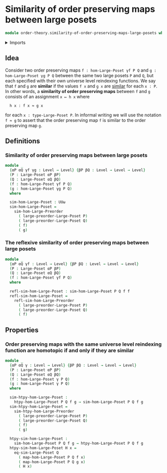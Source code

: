 # Similarity of order preserving maps between large posets

```agda
module order-theory.similarity-of-order-preserving-maps-large-posets where
```

<details><summary>Imports</summary>

```agda
open import foundation.cartesian-product-types
open import foundation.universe-levels

open import order-theory.large-posets
open import order-theory.order-preserving-maps-large-posets
open import order-theory.similarity-of-elements-large-posets
open import order-theory.similarity-of-order-preserving-maps-large-preorders
```

</details>

## Idea

Consider two order preserving maps `f : hom-Large-Poset γf P Q` and
`g : hom-Large-Poset γg P Q` between the same two large posets `P` and `Q`, but
each specified with their own universe level reindexing functions. We say that
`f` and `g` are **similar** if the values `f x` and `g x` are
[similar](order-theory.similarity-of-elements-large-posets.md) for each `x : P`.
In other words, a **similarity of order preserving maps** between `f` and `g`
consists of an assignment `x ↦ h x` where

```text
  h x : f x ≈ g x
```

for each `x : type-Large-Poset P`. In informal writing we will use the notation
`f ≈ g` to assert that the order preserving map `f` is similar to the order
preserving map `g`.

## Definitions

### Similarity of order preserving maps between large posets

```agda
module _
  {αP αQ γf γg : Level → Level} {βP βQ : Level → Level → Level}
  (P : Large-Poset αP βP)
  (Q : Large-Poset αQ βQ)
  (f : hom-Large-Poset γf P Q)
  (g : hom-Large-Poset γg P Q)
  where

  sim-hom-Large-Poset : UUω
  sim-hom-Large-Poset =
    sim-hom-Large-Preorder
      ( large-preorder-Large-Poset P)
      ( large-preorder-Large-Poset Q)
      ( f)
      ( g)
```

### The reflexive similarity of order preserving maps between large posets

```agda
module _
  {αP αQ γf : Level → Level} {βP βQ : Level → Level → Level}
  (P : Large-Poset αP βP)
  (Q : Large-Poset αQ βQ)
  (f : hom-Large-Poset γf P Q)
  where

  refl-sim-hom-Large-Poset : sim-hom-Large-Poset P Q f f
  refl-sim-hom-Large-Poset =
    refl-sim-hom-Large-Preorder
      ( large-preorder-Large-Poset P)
      ( large-preorder-Large-Poset Q)
      ( f)
```

## Properties

### Order preserving maps with the same universe level reindexing function are homotopic if and only if they are similar

```agda
module _
  {αP αQ γ : Level → Level} {βP βQ : Level → Level → Level}
  (P : Large-Poset αP βP)
  (Q : Large-Poset αQ βQ)
  (f : hom-Large-Poset γ P Q)
  (g : hom-Large-Poset γ P Q)
  where

  sim-htpy-hom-Large-Poset :
    htpy-hom-Large-Poset P Q f g → sim-hom-Large-Poset P Q f g
  sim-htpy-hom-Large-Poset =
    sim-htpy-hom-Large-Preorder
      ( large-preorder-Large-Poset P)
      ( large-preorder-Large-Poset Q)
      ( f)
      ( g)

  htpy-sim-hom-Large-Poset :
    sim-hom-Large-Poset P Q f g → htpy-hom-Large-Poset P Q f g
  htpy-sim-hom-Large-Poset H x =
    eq-sim-Large-Poset Q
      ( map-hom-Large-Poset P Q f x)
      ( map-hom-Large-Poset P Q g x)
      ( H x)
```
